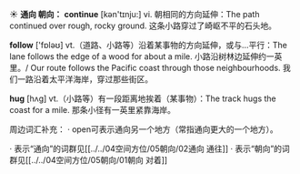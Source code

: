 ☀ <span class="category">**通向 朝向：**</span>
<span class="vocabulary">**continue**</span> [kən'tɪnju:] 
<span class="definition">vi. 朝相同的方向延伸：</span>The path continued over rough, rocky ground. 这条小路穿过了崎岖不平的石头地。

<span class="vocabulary">**follow**</span> ['fɒləʊ] 
<span class="definition">vt.（道路、小路等）沿着某事物的方向延伸，或与…平行：</span>The lane follows the edge of a wood for about a mile. 小路沿树林边延伸约一英里。/ Our route follows the Pacific coast through those neighbourhoods. 我们一路沿着太平洋海岸，穿过那些街区。

<span class="vocabulary">**hug**</span> [hʌɡ] 
<span class="definition">vt.（小路等）有一段距离地挨着（某事物）：</span>The track hugs the coast for a mile. 那条小径有一英里紧靠海岸。

周边词汇补充：
· open可表示通向另一个地方（常指通向更大的一个地方）。

· 表示“通向”的词群见[[../../04空间方位/05朝向/02通向 通往]]
· 表示“朝向”的词群见[[../../04空间方位/05朝向/01朝向 对着]]


